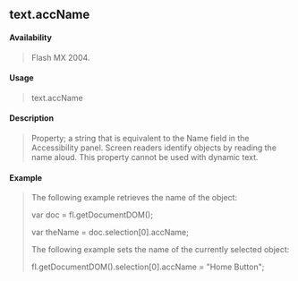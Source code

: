 ## text.accName

#### Availability

> Flash MX 2004.

#### Usage

> text.accName

#### Description

> Property; a string that is equivalent to the Name field in the Accessibility panel. Screen readers identify objects by reading the name aloud. This property cannot be used with dynamic text.

#### Example

> The following example retrieves the name of the object:
>
> var doc = fl.getDocumentDOM();
>
> var theName = doc.selection\[0\].accName;
>
> The following example sets the name of the currently selected object:
>
> fl.getDocumentDOM().selection\[0\].accName = "Home Button";
